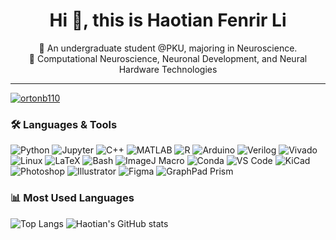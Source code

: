 <h1 align="center">Hi 👋, this is Haotian Fenrir Li</h1>
<p align="center">
  🧠 An undergraduate student @PKU, majoring in Neuroscience.<br>
  🚀 Computational Neuroscience, Neuronal Development, and Neural Hardware Technologies
</p>

---

<p align="left"> <a href="https://github.com/ryo-ma/github-profile-trophy"><img src="https://github-profile-trophy.vercel.app/?username=lhtPeking" alt="ortonb110" /></a> </p>

### 🛠️ Languages & Tools


![Python](https://img.shields.io/badge/-Python-000?&logo=Python)
![Jupyter](https://img.shields.io/badge/-Jupyter-000?&logo=jupyter&logoColor=F37626)
![C++](https://img.shields.io/badge/-C++-000?&logo=c%2b%2b&logoColor=00599C)
![MATLAB](https://img.shields.io/badge/-MATLAB-000?&logo=mathworks&logoColor=0076A8)
![R](https://img.shields.io/badge/-R-000?&logo=r&logoColor=276DC3)
![Arduino](https://img.shields.io/badge/-Arduino-000?&logo=arduino&logoColor=00979D)
![Verilog](https://img.shields.io/badge/-Verilog-000?&logo=verilog&logoColor=ED1C24)
![Vivado](https://img.shields.io/badge/-Vivado-000?&logo=xilinx&logoColor=F6B400)
![Linux](https://img.shields.io/badge/-Linux-000?&logo=linux&logoColor=FCC624)
![LaTeX](https://img.shields.io/badge/-LaTeX-000?&logo=latex&logoColor=008080)
![Bash](https://img.shields.io/badge/-Bash-000?&logo=gnubash&logoColor=white)
![ImageJ Macro](https://img.shields.io/badge/-ImageJ%20Macro-000?&logo=ImageJ&logoColor=white)
![Conda](https://img.shields.io/badge/-Conda-000?&logo=anaconda&logoColor=44A833)
![VS Code](https://img.shields.io/badge/-VS%20Code-000?&logo=visualstudiocode&logoColor=007ACC)
![KiCad](https://img.shields.io/badge/-KiCad-000?&logo=kicad&logoColor=314CB6)
![Photoshop](https://img.shields.io/badge/-Photoshop-000?&logo=adobephotoshop&logoColor=31A8FF)
![Illustrator](https://img.shields.io/badge/-Illustrator-000?&logo=adobeillustrator&logoColor=FF9A00)
![Figma](https://img.shields.io/badge/-Figma-000?&logo=figma&logoColor=F24E1E)
![GraphPad Prism](https://img.shields.io/badge/-Prism-000?&logo=graphpad-prism&logoColor=00B5F8)

### 📊 Most Used Languages

![Top Langs](https://github-readme-stats.vercel.app/api/top-langs/?username=lhtPeking&layout=compact&langs_count=10&theme=default)
![Haotian's GitHub stats](https://github-readme-stats.vercel.app/api?username=lhtPeking&show_icons=true&theme=default)
